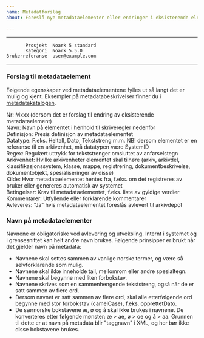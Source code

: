 ```yaml
---
name: Metadatforslag
about: Foreslå nye metadataelementer eller endringer i eksisterende elementer i metadatakatalogen

---
```


 ------------------  ---------------------------------
           Prosjekt  Noark 5 standard
           Kategori  Noark 5.5.0
    Brukerreferanse  user@example.com
 ------------------  ---------------------------------

### Forslag til metadataelement

Følgende egenskaper ved metadataelementene fylles ut så langt det er mulig og kjent. Eksempler på metadatabeskrivelser finner du i [metadatakatalogen](https://github.com/arkivverket/noark5-standard/blob/master/kapitler/110-vedlegg_1_metadatakatalog-auto.rst).

Nr: Mxxx (dersom det er forslag til endring av eksisterende metadataelement)  
Navn: Navn på elementet i henhold til skriveregler nedenfor  
Definisjon: Presis definisjon av metadataelementet  
Datatype: F.eks. Heltall, Dato, Tekststreng m.m. NB! dersom elementet er en referanse til en arkivenhet, må datatypen være SystemID  
Regex: Regulært uttrykk for tekststrenger omsluttet av anførselstegn  
Arkivenhet: Hvilke arkivenheter elementet skal tilhøre (arkiv, arkivdel, klassifikasjonssystem, klasse, mappe, registrering, dokumentbeskrivelse, dokumentobjekt, spesialiseringer av disse)  
Kilde: Hvor metadataelementet hentes fra, f.eks. om det registreres av bruker eller genereres automatisk av systemet  
Betingelser: Krav til metadataelementet, f.eks. liste av gyldige verdier  
Kommentarer: Utfyllende eller forklarende kommentarer  
Avleveres: "Ja" hvis metadataelementet foreslås avlevert til arkivdepot

### Navn på metadataelementer
Navnene er obligatoriske ved avlevering og utveksling. Internt i systemet og i grensesnittet
kan helt andre navn brukes. Følgende prinsipper er brukt når det gjelder navn på metadata:
* Navnene skal settes sammen av vanlige norske termer, og være så selvforklarende som
mulig.
* Navnene skal ikke inneholde tall, mellomrom eller andre spesialtegn.
* Navnene skal begynne med liten forbokstav.
* Navnene skrives som en sammenhengende tekststreng, også når de er satt sammen av flere
ord.
* Dersom navnet er satt sammen av flere ord, skal alle etterfølgende ord begynne med stor
forbokstav (camelCase), f.eks. opprettetDato.
* De særnorske bokstavene æ, ø og å skal ikke brukes i navnene. De konverteres etter
følgende mønster: æ > ae, ø > oe og å > aa. Grunnen til dette er at navn på metadata blir
"taggnavn" i XML, og her bør ikke disse bokstavene brukes.
